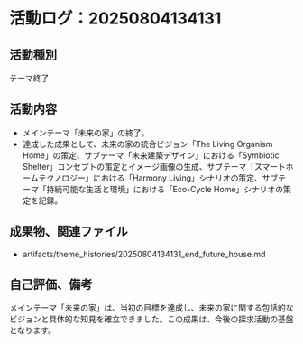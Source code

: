 # 活動ログ：20250804134131

## 活動種別
テーマ終了

## 活動内容
- メインテーマ「未来の家」の終了。
- 達成した成果として、未来の家の統合ビジョン「The Living Organism Home」の策定、サブテーマ「未来建築デザイン」における「Symbiotic Shelter」コンセプトの策定とイメージ画像の生成、サブテーマ「スマートホームテクノロジー」における「Harmony Living」シナリオの策定、サブテーマ「持続可能な生活と環境」における「Eco-Cycle Home」シナリオの策定を記録。

## 成果物、関連ファイル
- artifacts/theme_histories/20250804134131_end_future_house.md

## 自己評価、備考
メインテーマ「未来の家」は、当初の目標を達成し、未来の家に関する包括的なビジョンと具体的な知見を確立できました。この成果は、今後の探求活動の基盤となります。

